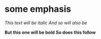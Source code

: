 # some emphasis

_This text will be italic_
*And so will also be*

__But this one will be bold__
**So does this follow**
